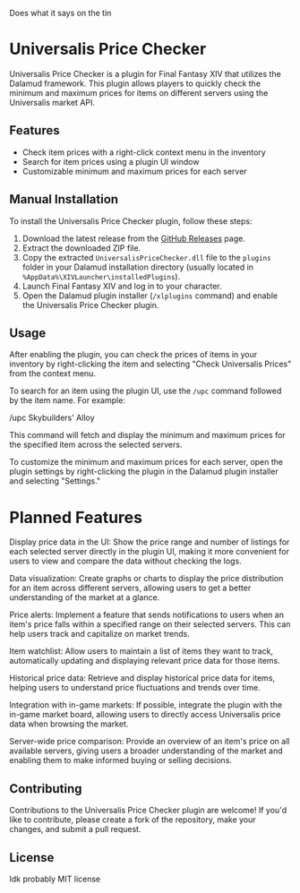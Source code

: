 Does what it says on the tin
# Universalis Price Checker

Universalis Price Checker is a plugin for Final Fantasy XIV that utilizes the Dalamud framework. This plugin allows players to quickly check the minimum and maximum prices for items on different servers using the Universalis market API.

## Features

- Check item prices with a right-click context menu in the inventory
- Search for item prices using a plugin UI window
- Customizable minimum and maximum prices for each server

## Manual Installation

To install the Universalis Price Checker plugin, follow these steps:

1. Download the latest release from the [GitHub Releases](https://github.com/LTS-FFXIV/UniversalisPriceChecker/releases) page.
2. Extract the downloaded ZIP file.
3. Copy the extracted `UniversalisPriceChecker.dll` file to the `plugins` folder in your Dalamud installation directory (usually located in `%AppData%\XIVLauncher\installedPlugins`).
4. Launch Final Fantasy XIV and log in to your character.
5. Open the Dalamud plugin installer (`/xlplugins` command) and enable the Universalis Price Checker plugin.

## Usage

After enabling the plugin, you can check the prices of items in your inventory by right-clicking the item and selecting "Check Universalis Prices" from the context menu.

To search for an item using the plugin UI, use the `/upc` command followed by the item name. For example:

/upc Skybuilders' Alloy


This command will fetch and display the minimum and maximum prices for the specified item across the selected servers.

To customize the minimum and maximum prices for each server, open the plugin settings by right-clicking the plugin in the Dalamud plugin installer and selecting "Settings."

# Planned Features
Display price data in the UI: Show the price range and number of listings for each selected server directly in the plugin UI, making it more convenient for users to view and compare the data without checking the logs.

Data visualization: Create graphs or charts to display the price distribution for an item across different servers, allowing users to get a better understanding of the market at a glance.

Price alerts: Implement a feature that sends notifications to users when an item's price falls within a specified range on their selected servers. This can help users track and capitalize on market trends.

Item watchlist: Allow users to maintain a list of items they want to track, automatically updating and displaying relevant price data for those items.

Historical price data: Retrieve and display historical price data for items, helping users to understand price fluctuations and trends over time.

Integration with in-game markets: If possible, integrate the plugin with the in-game market board, allowing users to directly access Universalis price data when browsing the market.

Server-wide price comparison: Provide an overview of an item's price on all available servers, giving users a broader understanding of the market and enabling them to make informed buying or selling decisions.

## Contributing

Contributions to the Universalis Price Checker plugin are welcome! If you'd like to contribute, please create a fork of the repository, make your changes, and submit a pull request.

## License

Idk probably MIT license
